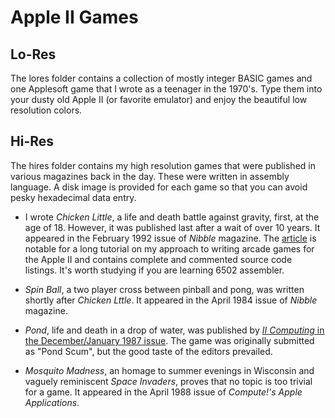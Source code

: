 # Apple II Games
## Lo-Res
The lores folder contains a collection of mostly integer BASIC games and one Applesoft game that I wrote as a teenager in the 1970's. Type them into your dusty old Apple II (or favorite emulator) and enjoy the beautiful low resolution colors.

## Hi-Res
The hires folder contains my high resolution games that were published in various magazines back in the day.  These were written in assembly language.  A disk image is provided for each game so that you can avoid pesky hexadecimal data entry. 

* I wrote _Chicken Little_, a life and death battle against gravity, first, at the age of 18. However, it was published last after a wait of over 10 years.  It appeared in the February 1992 issue of _Nibble_ magazine.  The [article](https://github.com/bikibird/AppleIIGames/blob/master/hires/chickenLittle.pdf) is notable for a long tutorial on my approach to writing arcade games for the Apple II and contains complete and commented source code listings.  It's worth studying if you are learning 6502 assembler. 

* _Spin Ball_, a two player cross between pinball and pong, was written shortly after _Chicken Lttle_.  It appeared in the April 1984 issue of _Nibble_ magazine.

* _Pond_, life and death in a drop of water, was published by [_II Computing_ in the December/January 1987 issue](https://archive.org/details/II_Computing_Vol_2_No_2_Dec_86_Jan_87/mode/2up).  The game was originally submitted as "Pond Scum", but the good taste of the editors prevailed.

* _Mosquito Madness_, an homage to summer evenings in Wisconsin and vaguely reminiscent _Space Invaders_, proves that no topic is too trivial for a game.  It appeared in the April 1988 issue of _Compute!'s Apple Applications_.  
